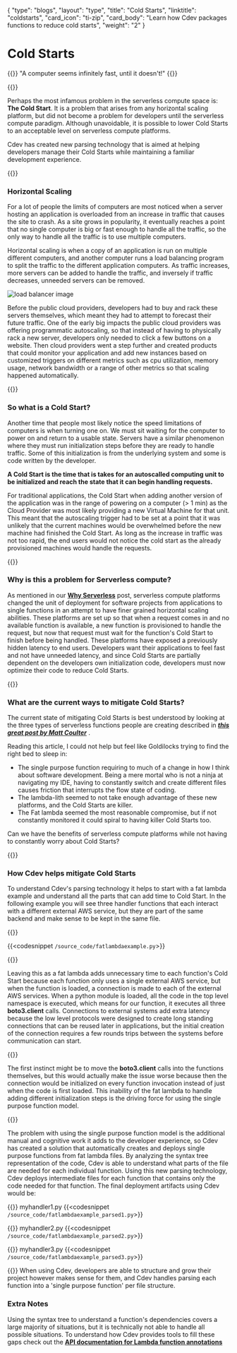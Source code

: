 {
    "type": "blogs",
    "layout": "type",
    "title": "Cold Starts",
    "linktitle": "coldstarts",
    "card_icon": "ti-zip",
    "card_body": "Learn how Cdev packages functions to reduce cold starts",
    "weight": "2"
}

# Cold Starts

{{<blockqoute>}}
"A computer seems infinitely fast, until it doesn't!"
{{</blockqoute>}}

{{<break>}}


Perhaps the most infamous problem in the serverless compute space is: **The Cold Start**. It is a problem that arises from any horizontal scaling platform, but did not become a problem for developers until the serverless compute paradigm. Although unavoidable, it is possible to lower Cold Starts to an acceptable level on serverless compute platforms. 

Cdev has created new parsing technology that is aimed at helping developers manage their Cold Starts while maintaining a familiar development experience. 

{{<break>}}

### Horizontal Scaling
For a lot of people the limits of computers are most noticed when a server hosting an application is overloaded from an increase in traffic that causes the site to crash. As a site grows in popularity, it eventually reaches a point that no single computer is big or fast enough to handle all the traffic, so the only way to handle all the traffic is to use multiple computers.

Horizontal scaling is when a copy of an application is run on multiple different computers, and another computer runs a load balancing program to split the traffic to the different application computers. As traffic increases, more servers can be added to handle the traffic, and inversely if traffic decreases, unneeded servers can be removed. 


![load balancer image](/diagrams/load_balancer.svg)


Before the public cloud providers, developers had to buy and rack these servers themselves, which meant they had to attempt to forecast their future traffic. One of the early big impacts the public cloud providers was offering programmatic autoscaling, so that instead of having to physically rack a new server, developers only needed to click a few buttons on a website. Then cloud providers went a step further and created products that could monitor your application and add new instances based on customized triggers on different metrics such as cpu utilization, memory usage, network bandwidth or a range of other metrics so that scaling happened automatically. 

{{<break>}}

### So what is a Cold Start?
Another time that people most likely notice the speed limitations of computers is when turning one on. We must sit waiting for the computer to power on and return to a usable state. Servers have a similar phenomenon where they must run initialization steps before they are ready to handle traffic. Some of this initialization is from the underlying system and some is code written by the developer. 

**A Cold Start is the time that is takes for an autoscalled computing unit to be initialized and reach the state that it can begin handling requests.** 

For traditional applications, the Cold Start when adding another version of the application was in the range of powering on a computer (> 1 min) as the Cloud Provider was most likely providing a new Virtual Machine for that unit. This meant that the autoscaling trigger had to be set at a point that it was unlikely that the current machines would be overwhelmed before the new machine had finished the Cold Start. As long as the increase in traffic was not too rapid, the end users would not notice the cold start as the already provisioned machines would handle the requests. 

{{<break>}}


### Why is this a problem for Serverless compute?

As mentioned in our **[Why Serverless](/docs/firstprinciples/whyserverless)** post, serverless compute platforms changed the unit of deployment for software projects from applications to single functions in an attempt to have finer grained horizontal scaling abilities. These platforms are set up so that when a request comes in and no available function is available, a new function is provisioned to handle the request, but now that request must wait for the function's Cold Start to finish before being handled. These platforms have exposed a previously hidden latency to end users. Developers want their applications to feel fast and not have unneeded latency, and since Cold Starts are partially dependent on the developers own initialization code, developers must now optimize their code to reduce Cold Starts.

{{<break>}}

### What are the current ways to mitigate Cold Starts? 

The current state of mitigating Cold Starts is best understood by looking at the three types of serverless functions people are creating described in ***[this great post by Matt Coulter](https://dev.to/cdkpatterns/learn-the-3-aws-lambda-states-today-the-single-purpose-function-the-fat-lambda-and-the-lambda-lith-361j)*** . 

Reading this article, I could not help but feel like Goldilocks trying to find the right bed to sleep in: 
- The single purpose function requiring to much of a change in how I think about software development. Being a mere mortal who is not a ninja at navigating my IDE, having to constantly switch and create different files causes friction that interrupts the flow state of coding. 
- The lambda-lith seemed to not take enough advantage of these new platforms, and the Cold Starts are killer. 
- The Fat lambda seemed the most reasonable compromise, but if not constantly monitored it could spiral to having killer Cold Starts too. 

Can we have the benefits of serverless compute platforms while not having to constantly worry about Cold Starts?

{{<break>}}

### How Cdev helps mitigate Cold Starts

To understand Cdev's parsing technology it helps to start with a fat lambda example and understand all the parts that can add time to Cold Start. In the following example you will see three handler functions that each interact with a different external AWS service, but they are part of the same backend and make sense to be kept in the same file. 

{{<break>}}

{{<codesnippet `/source_code/fatlambdaexample.py`>}}

{{<break>}}

Leaving this as a fat lambda adds unnecessary time to each function's Cold Start because each function only uses a single external AWS service, but when the function is loaded, a connection is made to each of the external AWS services. When a python module is loaded, all the code in the top level namespace is executed, which means for our function, it executes all three **boto3.client** calls. Connections to external systems add extra latency because the low level protocols were designed to create long standing connections that can be reused later in applications, but the initial creation of the connection requires a few rounds trips between the systems before communication can start. 

{{<break>}}

The first instinct might be to move the **boto3.client** calls into the functions themselves, but this would actually make the issue worse because then the connection would be initialized on every function invocation instead of just when the code is first loaded. This inability of the fat lambda to handle adding different initialization steps is the driving force for using the single purpose function model. 

{{<break>}}

The problem with using the single purpose function model is the additional manual and cognitive work it adds to the developer experience, so Cdev has created a solution that automatically creates and deploys single purpose functions from fat lambda files. By analyzing the syntax tree representation of the code, Cdev is able to understand what parts of the file are needed for each individual function. Using this new parsing technology, Cdev deploys 
intermediate files for each function that contains only the code needed for that function. The final deployment artifacts using Cdev would be: 

{{<break>}}
myhandler1.py 
{{<codesnippet `/source_code/fatlambdaexample_parsed1.py`>}}

{{<break>}}
myhandler2.py
{{<codesnippet `/source_code/fatlambdaexample_parsed2.py`>}}

{{<break>}}
myhandler3.py
{{<codesnippet `/source_code/fatlambdaexample_parsed3.py`>}}


{{<break>}}
When using Cdev, developers are able to structure and grow their project however makes sense for them, and Cdev handles parsing each function into a 'single purpose function' per file structure. 


### Extra Notes
Using the syntax tree to understand a function's dependencies covers a large majority of situations, but it is technically not able to handle all possible situations. To understand how Cdev provides tools to fill these gaps check out the **[API documentation for Lambda function annotations]()**


